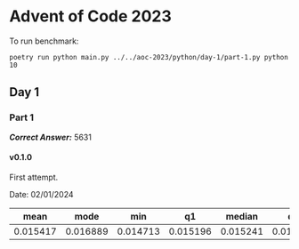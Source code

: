 # Advent of Code 2023

To run benchmark:

```
poetry run python main.py ../../aoc-2023/python/day-1/part-1.py python 10
```
## Day 1

### Part 1

***Correct Answer:*** 5631

#### v0.1.0

First attempt.

Date: 02/01/2024

|  mean  |  mode  |   min  |   q1   | median |   q3   |   max  |  std dev |
|--------|--------|--------|--------|--------|--------|--------|----------|
|0.015417|0.016889|0.014713|0.015196|0.015241|0.015287|0.016889|0.00066126|


